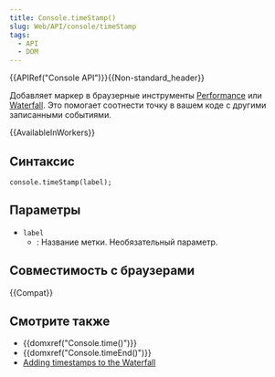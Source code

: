 ```yaml
---
title: Console.timeStamp()
slug: Web/API/console/timeStamp
tags:
  - API
  - DOM
---
```


{{APIRef("Console API")}}{{Non-standard_header}}

Добавляет маркер в браузерные инструменты [Performance](https://developers.google.com/web/tools/chrome-devtools/evaluate-performance/reference) или [Waterfall](/ru/docs/Tools/Performance/Waterfall). Это помогает соотнести точку в вашем коде с другими записанными событиями.

{{AvailableInWorkers}}

## Синтаксис

```
console.timeStamp(label);
```

## Параметры

- `label`
  - : Название метки. Необязательный параметр.

## Совместимость с браузерами

{{Compat}}

## Смотрите также

- {{domxref("Console.time()")}}
- {{domxref("Console.timeEnd()")}}
- [Adding timestamps to the Waterfall](/ru/docs/Tools/Performance/Waterfall#Timestamp_markers)
